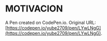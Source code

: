 # MOTIVACION

A Pen created on CodePen.io. Original URL: [https://codepen.io/yube2709/pen/LYwLNgG](https://codepen.io/yube2709/pen/LYwLNgG).


